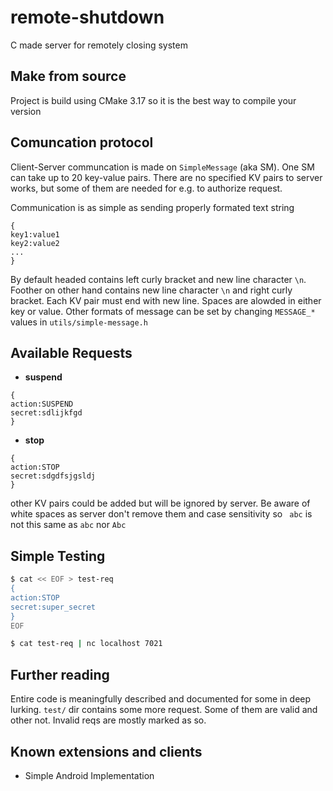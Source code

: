 # remote-shutdown
C made server for remotely closing system

## Make from source
Project is build using CMake 3.17 so it is the best way to compile your version

## Comuncation protocol
Client-Server communcation is made on `SimpleMessage` (aka SM). One SM can take up to 20 key-value pairs. There are no specified KV pairs to server works, 
but some of them are needed for e.g. to authorize request.  

Communication is as simple as sending properly formated text string
```
{
key1:value1
key2:value2
...
}
```

By default headed contains left curly bracket and new line character `\n`. Foother on other hand contains new line character `\n` and right curly bracket.
Each KV pair must end with new line. Spaces are alowded in either key or value. Other formats of message can be set by changing `MESSAGE_*` values in `utils/simple-message.h`

## Available Requests
- **suspend**  
```
{
action:SUSPEND
secret:sdlijkfgd
}
```
- **stop**  
```
{
action:STOP
secret:sdgdfsjgsldj
}
```

other KV pairs could be added but will be ignored by server. Be aware of white spaces as server don't remove them and case sensitivity
so ` abc` is  not this same as `abc` nor `Abc`

## Simple Testing
```bash
$ cat << EOF > test-req
{
action:STOP
secret:super_secret
}
EOF

$ cat test-req | nc localhost 7021
```

## Further reading
Entire code is meaningfully described and documented for some in deep lurking. `test/` dir contains some more request. Some of them are valid and other not.
Invalid reqs are mostly marked as so.

## Known extensions and clients
- Simple Android Implementation 
